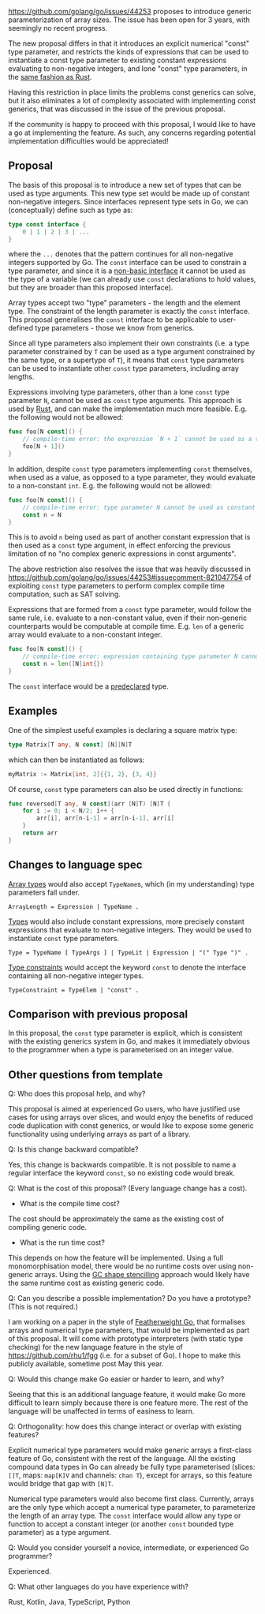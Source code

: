 https://github.com/golang/go/issues/44253 proposes to introduce generic
parameterization of array sizes. The issue has been open for 3 years, with
seemingly no recent progress.

The new proposal differs in that it introduces an explicit numerical "const"
type parameter, and restricts the kinds of expressions that can be used to
instantiate a const type parameter to existing constant expressions evaluating
to non-negative integers, and lone "const" type parameters, in the [same fashion
as
Rust](https://blog.rust-lang.org/2021/02/26/const-generics-mvp-beta.html#no-complex-generic-expressions-in-const-arguments).

Having this restriction in place limits the problems const generics can solve,
but it also eliminates a lot of complexity associated with implementing const
generics, that was discussed in the issue of the previous proposal.

If the community is happy to proceed with this proposal, I would like to have a
go at implementing the feature. As such, any concerns regarding potential
implementation difficulties would be appreciated!

## Proposal

The basis of this proposal is to introduce a new set of types that can be used
as type arguments. This new type set would be made up of constant non-negative
integers. Since interfaces represent type sets in Go, we can (conceptually)
define such as type as:

```go
type const interface {
    0 | 1 | 2 | 3 | ...
}
```

where the `...` denotes that the pattern continues for all non-negative integers
supported by Go. The `const` interface can be used to constrain a type
parameter, and since it is a [non-basic
interface](https://go.dev/ref/spec#Interface_types) it cannot be used as the
type of a variable (we can already use `const` declarations to hold values, but
they are broader than this proposed interface).

Array types accept two "type" parameters - the length and the element type. The
constraint of the length parameter is exactly the `const` interface. This
proposal generalises the `const` interface to be applicable to user-defined type
parameters - those we know from generics.

Since all type parameters also implement their own constraints (i.e. a type
parameter constrained by `T` can be used as a type argument constrained by the
same type, or a supertype of `T`), it means that `const` type parameters can be
used to instantiate other `const` type parameters, including array lengths.

Expressions involving type parameters, other than a lone `const` type parameter
`N`, cannot be used as `const` type arguments. This approach is used by
[Rust](https://blog.rust-lang.org/2021/02/26/const-generics-mvp-beta.html), and
can make the implementation much more feasible. E.g. the following would not be
allowed:

```go
func foo[N const]() {
    // compile-time error: the expression `N + 1` cannot be used as a type argument
    foo[N + 1]()
}
```

In addition, despite `const` type parameters implementing `const` themselves,
when used as a value, as opposed to a type parameter, they would evaluate to a
non-constant `int`. E.g. the following would not be allowed:

```go
func foo[N const]() {
    // compile-time error: type parameter N cannot be used as constant value
    const n = N
}
```

This is to avoid `n` being used as part of another constant expression that is
then used as a `const` type argument, in effect enforcing the previous
limitation of no "no complex generic expressions in const arguments".

The above restriction also resolves the issue that was heavily discussed in
https://github.com/golang/go/issues/44253#issuecomment-821047754 of exploiting
`const` type parameters to perform complex compile time computation, such as SAT
solving.

Expressions that are formed from a `const` type parameter, would follow the same
rule, i.e. evaluate to a non-constant value, even if their non-generic
counterparts would be computable at compile time. E.g. `len` of a generic array
would evaluate to a non-constant integer.

```go
func foo[N const]() {
    // compile-time error: expression containing type parameter N cannot be used as constant value
    const n = len([N]int{})
}
```

The `const` interface would be a
[predeclared](https://go.dev/ref/spec#Predeclared_identifiers) type.

## Examples

One of the simplest useful examples is declaring a square matrix type:

```go
type Matrix[T any, N const] [N][N]T
```

which can then be instantiated as follows:

```go
myMatrix := Matrix[int, 2]{{1, 2}, {3, 4}}
```

Of course, `const` type parameters can also be used directly in functions:

```go
func reversed[T any, N const](arr [N]T) [N]T {
    for i := 0; i < N/2; i++ {
        arr[i], arr[n-i-1] = arr[n-i-1], arr[i]
    }
    return arr
}
```

## Changes to language spec

[Array types](https://go.dev/ref/spec#Array_types) would also accept
`TypeName`s, which (in my understanding) type parameters fall under.

```
ArrayLength = Expression | TypeName .
```

[Types](https://go.dev/ref/spec#Types) would also include constant expressions,
more precisely constant expressions that evaluate to non-negative integers. They
would be used to instantiate `const` type parameters.

```
Type = TypeName [ TypeArgs ] | TypeLit | Expression | "(" Type ")" .
```

[Type constraints](https://go.dev/ref/spec#TypeConstraint) would accept the
keyword `const` to denote the interface containing all non-negative integer
types.

```
TypeConstraint = TypeElem | "const" .
```

## Comparison with previous proposal

In this proposal, the `const` type parameter is explicit, which is consistent
with the existing generics system in Go, and makes it immediately obvious to the
programmer when a type is parameterised on an integer value.

## Other questions from template

Q: Who does this proposal help, and why?

This proposal is aimed at experienced Go users, who have justified use cases for
using arrays over slices, and would enjoy the benefits of reduced code
duplication with const generics, or would like to expose some generic
functionality using underlying arrays as part of a library.

Q: Is this change backward compatible?

Yes, this change is backwards compatible. It is not possible to name a regular
interface the keyword `const`, so no existing code would break.

Q: What is the cost of this proposal? (Every language change has a cost).

- What is the compile time cost?

The cost should be approximately the same as the existing cost of compiling
generic code.

- What is the run time cost?

This depends on how the feature will be implemented. Using a full
monomorphisation model, there would be no runtime costs over using non-generic
arrays. Using the [GC shape
stencilling](https://github.com/golang/proposal/blob/master/design/generics-implementation-dictionaries-go1.18.md)
approach would likely have the same runtime cost as existing generic code.

Q: Can you describe a possible implementation? Do you have a prototype? (This is
not required.)

I am working on a paper in the style of [Featherweight
Go](https://dl.acm.org/doi/10.1145/3428217), that formalises arrays and
numerical type parameters, that would be implemented as part of this proposal.
It will come with prototype interpreters (with static type checking) for the new
language feature in the style of https://github.com/rhu1/fgg (i.e. for a subset
of Go). I hope to make this publicly available, sometime post May this year.

Q: Would this change make Go easier or harder to learn, and why?

Seeing that this is an additional language feature, it would make Go more
difficult to learn simply because there is one feature more. The rest of the
language will be unaffected in terms of easiness to learn.

Q: Orthogonality: how does this change interact or overlap with existing
features?

Explicit numerical type parameters would make generic arrays a first-class
feature of Go, consistent with the rest of the language. All the existing
compound data types in Go can already be fully type parameterised (slices:
`[]T`, maps: `map[K]V` and channels: `chan T`), except for arrays, so this
feature would bridge that gap with `[N]T`.

Numerical type parameters would also become first class. Currently, arrays are
the only type which accept a numerical type parameter, to parameterize the
length of an array type. The `const` interface would allow any type or function
to accept a constant integer (or another `const` bounded type parameter) as a
type argument.

Q: Would you consider yourself a novice, intermediate, or experienced Go
programmer?

Experienced.

Q: What other languages do you have experience with?

Rust, Kotlin, Java, TypeScript, Python
